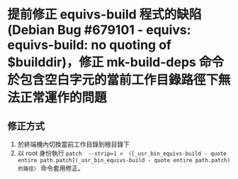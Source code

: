 # 提前修正 equivs-build 程式的缺陷(Debian Bug #679101 - equivs: equivs-build: no quoting of $builddir)，修正 mk-build-deps 命令於包含空白字元的當前工作目錄路徑下無法正常運作的問題
## 修正方式
1. 於終端機內切換當前工作目錄到根目錄下
2. 以 root 身份執行 `patch  --strip=1 < 〈[_usr_bin_equivs-build - quote entire path.patch](_usr_bin_equivs-build - quote entire path.patch) 的路徑〉` 命令套用修正。
